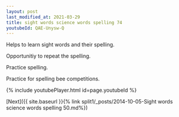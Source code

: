 ```yaml
---
layout: post
last_modified_at: 2021-03-29
title: sight words science words spelling 74
youtubeId: QAE-Unysw-Q
---
```

 
 
Helps to learn sight words and their spelling.

Opportunitiy to repeat the spelling. 

Practice spelling. 
 
Practice for spelling bee competitions. 
 
{% include youtubePlayer.html id=page.youtubeId %}
 
 

[Next]({{ site.baseurl }}{% link  split1/_posts/2014-10-05-Sight words science words spelling 50.md%})
 
